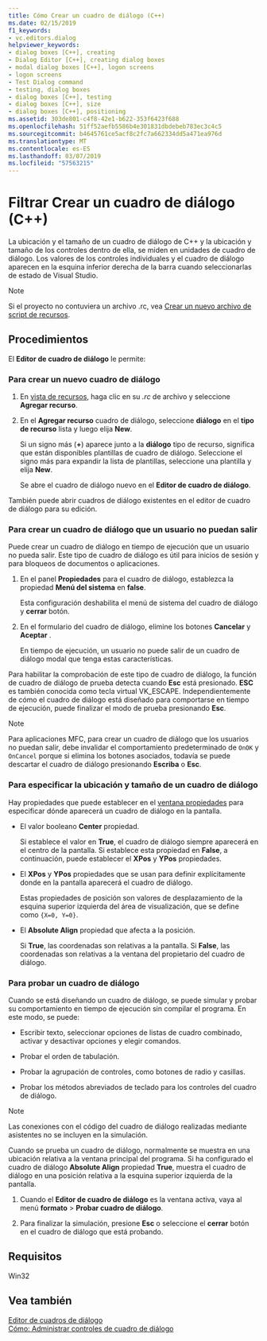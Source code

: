 ```yaml
---
title: Cómo Crear un cuadro de diálogo (C++)
ms.date: 02/15/2019
f1_keywords:
- vc.editors.dialog
helpviewer_keywords:
- dialog boxes [C++], creating
- Dialog Editor [C++], creating dialog boxes
- modal dialog boxes [C++], logon screens
- logon screens
- Test Dialog command
- testing, dialog boxes
- dialog boxes [C++], testing
- dialog boxes [C++], size
- dialog boxes [C++], positioning
ms.assetid: 303de801-c4f8-42e1-b622-353f6423f688
ms.openlocfilehash: 51ff52aefb5586b4e301831dbdebeb783ec3c4c5
ms.sourcegitcommit: b4645761ce5acf8c2fc7a662334dd5a471ea976d
ms.translationtype: MT
ms.contentlocale: es-ES
ms.lasthandoff: 03/07/2019
ms.locfileid: "57563215"
---
```

# <a name="how-to-create-a-dialog-box-c"></a>Filtrar Crear un cuadro de diálogo (C++)

La ubicación y el tamaño de un cuadro de diálogo de C++ y la ubicación y tamaño de los controles dentro de ella, se miden en unidades de cuadro de diálogo. Los valores de los controles individuales y el cuadro de diálogo aparecen en la esquina inferior derecha de la barra cuando seleccionarlas de estado de Visual Studio.

> [!NOTE]
> Si el proyecto no contuviera un archivo .rc, vea [Crear un nuevo archivo de script de recursos](../windows/how-to-create-a-resource-script-file.md).

## <a name="how-to"></a>Procedimientos

El **Editor de cuadro de diálogo** le permite:

### <a name="to-create-a-new-dialog-box"></a>Para crear un nuevo cuadro de diálogo

1. En [vista de recursos](/windows/how-to-create-a-resource-script-file#create-resources), haga clic en su *.rc* de archivo y seleccione **Agregar recurso**.

1. En el **Agregar recurso** cuadro de diálogo, seleccione **diálogo** en el **tipo de recurso** lista y luego elija **New**.

   Si un signo más (**+**) aparece junto a la **diálogo** tipo de recurso, significa que están disponibles plantillas de cuadro de diálogo. Seleccione el signo más para expandir la lista de plantillas, seleccione una plantilla y elija **New**.

   Se abre el cuadro de diálogo nuevo en el **Editor de cuadro de diálogo**.

También puede abrir cuadros de diálogo existentes en el editor de cuadro de diálogo para su edición.

### <a name="to-create-a-dialog-box-that-a-user-cant-exit"></a>Para crear un cuadro de diálogo que un usuario no puedan salir

Puede crear un cuadro de diálogo en tiempo de ejecución que un usuario no pueda salir. Este tipo de cuadro de diálogo es útil para inicios de sesión y para bloqueos de documentos o aplicaciones.

1. En el panel **Propiedades** para el cuadro de diálogo, establezca la propiedad **Menú del sistema** en **false**.

   Esta configuración deshabilita el menú de sistema del cuadro de diálogo y **cerrar** botón.

1. En el formulario del cuadro de diálogo, elimine los botones **Cancelar** y **Aceptar** .

   En tiempo de ejecución, un usuario no puede salir de un cuadro de diálogo modal que tenga estas características.

Para habilitar la comprobación de este tipo de cuadro de diálogo, la función de cuadro de diálogo de prueba detecta cuando **Esc** está presionado. **ESC** es también conocida como tecla virtual VK_ESCAPE. Independientemente de cómo el cuadro de diálogo está diseñado para comportarse en tiempo de ejecución, puede finalizar el modo de prueba presionando **Esc**.

> [!NOTE]
> Para aplicaciones MFC, para crear un cuadro de diálogo que los usuarios no puedan salir, debe invalidar el comportamiento predeterminado de `OnOK` y `OnCancel` porque si elimina los botones asociados, todavía se puede descartar el cuadro de diálogo presionando  **Escriba** o **Esc**.

### <a name="to-specify-the-location-and-size-of-a-dialog-box"></a>Para especificar la ubicación y tamaño de un cuadro de diálogo

Hay propiedades que puede establecer en el [ventana propiedades](/visualstudio/ide/reference/properties-window) para especificar dónde aparecerá un cuadro de diálogo en la pantalla.

- El valor booleano **Center** propiedad.

   Si establece el valor en **True**, el cuadro de diálogo siempre aparecerá en el centro de la pantalla. Si establece esta propiedad en **False**, a continuación, puede establecer el **XPos** y **YPos** propiedades.

- El **XPos** y **YPos** propiedades que se usan para definir explícitamente donde en la pantalla aparecerá el cuadro de diálogo.

   Estas propiedades de posición son valores de desplazamiento de la esquina superior izquierda del área de visualización, que se define como `{X=0, Y=0}`.

- El **Absolute Align** propiedad que afecta a la posición.

   Si **True**, las coordenadas son relativas a la pantalla. Si **False**, las coordenadas son relativas a la ventana del propietario del cuadro de diálogo.

### <a name="to-test-a-dialog-box"></a>Para probar un cuadro de diálogo

Cuando se está diseñando un cuadro de diálogo, se puede simular y probar su comportamiento en tiempo de ejecución sin compilar el programa. En este modo, se puede:

- Escribir texto, seleccionar opciones de listas de cuadro combinado, activar y desactivar opciones y elegir comandos.

- Probar el orden de tabulación.

- Probar la agrupación de controles, como botones de radio y casillas.

- Probar los métodos abreviados de teclado para los controles del cuadro de diálogo.

> [!NOTE]
> Las conexiones con el código del cuadro de diálogo realizadas mediante asistentes no se incluyen en la simulación.

Cuando se prueba un cuadro de diálogo, normalmente se muestra en una ubicación relativa a la ventana principal del programa. Si ha configurado el cuadro de diálogo **Absolute Align** propiedad **True**, muestra el cuadro de diálogo en una posición relativa a la esquina superior izquierda de la pantalla.

1. Cuando el **Editor de cuadro de diálogo** es la ventana activa, vaya al menú **formato** > **Probar cuadro de diálogo**.

1. Para finalizar la simulación, presione **Esc** o seleccione el **cerrar** botón en el cuadro de diálogo que está probando.

## <a name="requirements"></a>Requisitos

Win32

## <a name="see-also"></a>Vea también

[Editor de cuadros de diálogo](../windows/dialog-editor.md)<br/>
[Cómo: Administrar controles de cuadro de diálogo](../windows/controls-in-dialog-boxes.md)<br/>